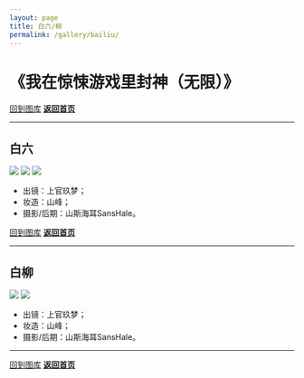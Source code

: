 ```yaml
---
layout: page
title: 白六/柳
permalink: /gallery/bailiu/
---
```


<haed>
    <link rel="stylesheet" href="../../css/gallery.css">
</haed>

# 《我在惊悚游戏里封神（无限）》

[回到图库](../)
[**返回首页**](https://www.jumern.com/)

---

## 白六

<div class="horizontal">
    <img src="https://image.jumern.com/cosplay/bailiu-001.jpg"/>
    <img src="https://image.jumern.com/cosplay/bailiu-002.jpg"/>
    <img src="https://image.jumern.com/cosplay/bailiu-003.jpg"/>
</div>

- 出镜：上官玖梦；
- 妆造：山峰；
- 摄影/后期：山斯海耳SansHale。

[回到图库](../)
[**返回首页**](https://www.jumern.com/)

---

## 白柳

<div class="horizontal">
    <img src="https://image.jumern.com/cosplay/bailiu-004.jpg"/>
    <img src="https://image.jumern.com/cosplay/bailiu-005.jpg"/>
</div>

- 出镜：上官玖梦；
- 妆造：山峰；
- 摄影/后期：山斯海耳SansHale。

---

[回到图库](../)
[**返回首页**](https://www.jumern.com/)